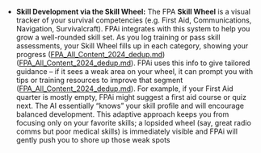 - **Skill Development via the Skill Wheel:** The FPA **Skill Wheel** is a visual tracker of your survival competencies (e.g. First Aid, Communications, Navigation, Survivalcraft). FPAi integrates with this system to help you grow a well-rounded skill set. As you log training or pass skill assessments, your Skill Wheel fills up in each category, showing your progress ([FPA_All_Content_2024_dedup.md](file://file-8chavoigzfxzbru5bsau7m%23:~:text=visual%20representation:%20imagine%20a%20circle,chart%20for%20skill%20mastery/)) ([FPA_All_Content_2024_dedup.md](file://file-8chavoigzfxzbru5bsau7m%23:~:text=filling%20in%20quarters:%20progress%20in,training%20and%20demonstrating%20it%20could/)). FPAi uses this info to give tailored guidance – if it sees a weak area on your wheel, it can prompt you with tips or training resources to improve that segment ([FPA_All_Content_2024_dedup.md](file://file-8chavoigzfxzbru5bsau7m%23:~:text=maintain%20skill%20wheels%20&%20squad,track%20real%20drills,%20verify%20progress/)). For example, if your First Aid quarter is mostly empty, FPAi might suggest a first aid course or quiz next. The AI essentially “knows” your skill profile and will encourage balanced development. This adaptive approach keeps you from focusing only on your favorite skills; a lopsided wheel (say, great radio comms but poor medical skills) is immediately visible and FPAi will gently push you to shore up those weak spots